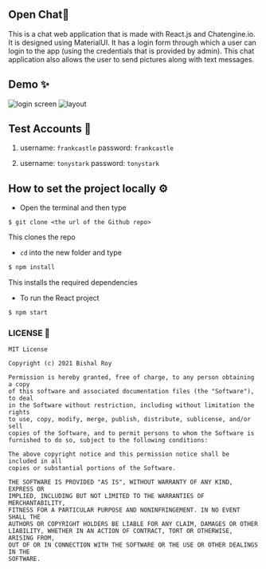 <h2>Open Chat💭</h2>
This is a chat web application that is made with React.js and Chatengine.io. It is designed using MaterialUI. It has a login form through which a user can login to the app (using the credentials that is provided by admin). This chat application also allows the user to send pictures along with text messages.
<br>


<h2>Demo ✨</h2>

![login screen](https://user-images.githubusercontent.com/56751927/123795303-82590980-d901-11eb-93fb-95f2a3d74fa7.png)
![layout](https://user-images.githubusercontent.com/56751927/123795310-8422cd00-d901-11eb-9a8f-90d4f8145d31.png)

<h2>Test Accounts 🧪</h2>

1. username: ```frankcastle```
password: ```frankcastle```

2. username: ```tonystark```
password: ```tonystark```


<h2>How to set the project locally ⚙</h2>

* Open the terminal and then type 
 ```
 $ git clone <the url of the Github repo>
 ```
This clones the repo


* ``cd`` into the new folder and type
```sh
$ npm install
```
This installs the required dependencies

    
* To run the React project 
 ```sh
 $ npm start
 ```
  

                          
### LICENSE 📃 
```
MIT License

Copyright (c) 2021 Bishal Roy

Permission is hereby granted, free of charge, to any person obtaining a copy
of this software and associated documentation files (the "Software"), to deal
in the Software without restriction, including without limitation the rights
to use, copy, modify, merge, publish, distribute, sublicense, and/or sell
copies of the Software, and to permit persons to whom the Software is
furnished to do so, subject to the following conditions:

The above copyright notice and this permission notice shall be included in all
copies or substantial portions of the Software.

THE SOFTWARE IS PROVIDED "AS IS", WITHOUT WARRANTY OF ANY KIND, EXPRESS OR
IMPLIED, INCLUDING BUT NOT LIMITED TO THE WARRANTIES OF MERCHANTABILITY,
FITNESS FOR A PARTICULAR PURPOSE AND NONINFRINGEMENT. IN NO EVENT SHALL THE
AUTHORS OR COPYRIGHT HOLDERS BE LIABLE FOR ANY CLAIM, DAMAGES OR OTHER
LIABILITY, WHETHER IN AN ACTION OF CONTRACT, TORT OR OTHERWISE, ARISING FROM,
OUT OF OR IN CONNECTION WITH THE SOFTWARE OR THE USE OR OTHER DEALINGS IN THE
SOFTWARE.
```
